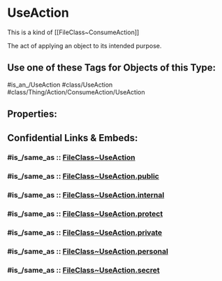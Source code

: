 ﻿---
excludes: 
extends: FileClass~Thing/FileClass~Action/FileClass~ConsumeAction
fields: []
icon: link-2
limit: 9
mapWithTag: true
tagNames:
- class/UseAction
- class/Thing/Action/ConsumeAction/UseAction
- is_an_/UseAction
- schema-org/UseAction
tags:
- class/FileClass
- class/UseAction
- '#is_an_/UseAction'
- class/Thing/Action/ConsumeAction/UseAction
version: 2.0
---

# UseAction
This is a kind of [[FileClass~ConsumeAction]]

The act of applying an object to its intended purpose.


## Use one of these Tags for Objects of this Type:

#is_an_/UseAction
#class/UseAction
#class/Thing/Action/ConsumeAction/UseAction

## Properties:


## Confidential Links & Embeds: 

### #is_/same_as :: [FileClass~UseAction](/_Standards/fileClass/FileClass~Thing/FileClass~Action/FileClass~ConsumeAction/FileClass~UseAction.md) 

### #is_/same_as :: [FileClass~UseAction.public](/_public/fileClass/FileClass~Thing/FileClass~Action/FileClass~ConsumeAction/FileClass~UseAction.public.md) 

### #is_/same_as :: [FileClass~UseAction.internal](/_internal/fileClass/FileClass~Thing/FileClass~Action/FileClass~ConsumeAction/FileClass~UseAction.internal.md) 

### #is_/same_as :: [FileClass~UseAction.protect](/_protect/fileClass/FileClass~Thing/FileClass~Action/FileClass~ConsumeAction/FileClass~UseAction.protect.md) 

### #is_/same_as :: [FileClass~UseAction.private](/_private/fileClass/FileClass~Thing/FileClass~Action/FileClass~ConsumeAction/FileClass~UseAction.private.md) 

### #is_/same_as :: [FileClass~UseAction.personal](/_personal/fileClass/FileClass~Thing/FileClass~Action/FileClass~ConsumeAction/FileClass~UseAction.personal.md) 

### #is_/same_as :: [FileClass~UseAction.secret](/_secret/fileClass/FileClass~Thing/FileClass~Action/FileClass~ConsumeAction/FileClass~UseAction.secret.md)

